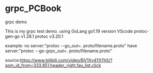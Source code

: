 # grpc_PCBook
grpc demo

This is my grpc test demo.
using GoLang go1.19 version 
VScode
protoc-gen-go v1.28.1
protoc        v3.20.1

example:
no server:"protoc --go_out=. proto/filename.proto"
have server:"protoc --go-grpc_out=. proto/filename.proto"

source:https://www.bilibili.com/video/BV1Xv411t7h5/?spm_id_from=333.851.header_right.fav_list.click
